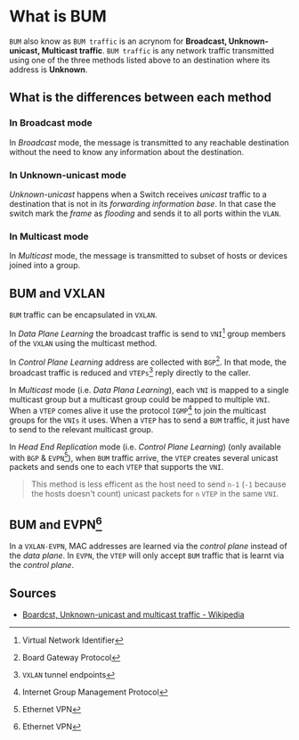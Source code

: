 # What is BUM

`BUM` also know as `BUM traffic` is an acrynom for **Broadcast, Unknown-unicast, Multicast traffic**.
`BUM traffic` is any network traffic transmitted using one of the three methods listed above to an destination where its address is **Unknown**.

## What is the differences between each method

### In Broadcast mode

In *Broadcast* mode, the message is transmitted to any reachable destination without the need to know any information about the destination.

### In Unknown-unicast mode

*Unknown-unicast* happens when a Switch receives *unicast* traffic to a destination that is not in its *forwarding information base*.
In that case the switch mark the *frame* as *flooding* and sends it to all ports within the `VLAN`.

### In Multicast mode

In *Multicast* mode, the message is transmitted to subset of hosts or devices joined into a group.

## BUM and VXLAN

`BUM` traffic can be encapsulated in `VXLAN`.

In *Data Plane Learning* the broadcast traffic is send to `VNI`[^vni] group members of the `VXLAN` using the multicast method.

In *Control Plane Learning* address are collected with `BGP`[^bgp].
In that mode, the broadcast traffic is reduced and `VTEPs`[^vteps] reply directly to the caller.

In *Multicast* mode (i.e. *Data Plana Learning*), each `VNI` is mapped to a single multicast group but a multicast group could be mapped to multiple `VNI`.
When a `VTEP` comes alive it use the protocol `IGMP`[^igmp] to join the multicast groups for the `VNIs` it uses.
When a `VTEP` has to send a `BUM` traffic, it just have to send to the relevant multicast group.

In *Head End Replication* mode (i.e. *Control Plane Learning*) (only available with `BGP` & `EVPN`[^evpn]),
when `BUM` traffic arrive, the `VTEP` creates several unicast packets and sends one to each `VTEP` that supports the `VNI`.

> This method is less efficent as the host need to send `n-1` (`-1` because the hosts doesn't count) unicast packets for `n` `VTEP` in the same `VNI`.

[^vni]: Virtual Network Identifier
[^vteps]: `VXLAN` tunnel endpoints
[^igmp]: Internet Group Management Protocol

## BUM and EVPN[^evpn]

In a `VXLAN-EVPN`, MAC addresses are learned via the *control plane* instead of the *data plane*.
In `EVPN`, the `VTEP` will only accept `BUM` traffic that is learnt via the *control plane*.

[^bgp]: Board Gateway Protocol
[^evpn]: Ethernet VPN

## Sources

- [Boardcst, Unknown-unicast and multicast traffic - Wikipedia](https://en.wikipedia.org/wiki/Broadcast,_unknown-unicast_and_multicast_traffic)
